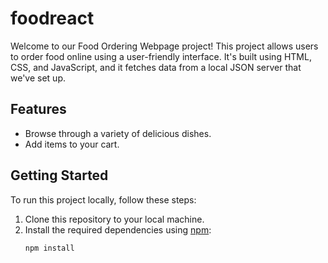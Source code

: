 # foodreact
Welcome to our Food Ordering Webpage project! This project allows users to order food online using a user-friendly interface. It's built using HTML, CSS, and JavaScript, and it fetches data from a local JSON server that we've set up.

## Features

- Browse through a variety of delicious dishes.
- Add items to your cart.


## Getting Started

To run this project locally, follow these steps:

1. Clone this repository to your local machine.
2. Install the required dependencies using [npm](https://www.npmjs.com/):
   ```bash
   npm install
